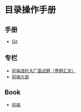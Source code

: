 # 目录操作手册

## 手册

* [Git](https://github.com/francyfrees/git-docs)


## 专栏

* [前端进阶大厂面试题（壹题汇总）](https://muyiy.cn/question/)
* [前端九部](https://www.yuque.com/fe9/basic)

## Book

* [前端](https://zhuanlan.zhihu.com/p/43929455)
